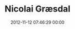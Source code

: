 ---
title: "Nicolai Græsdal"
date: 2012-11-12 07:46:29 00:00
permalink: /pixelimp
twitter: ""
likes: [1375,481,1421,1268,1431]
id: 1490
gravatar: "http://www.gravatar.com/avatar/700caebd37229e73f1d4e85631d7cced"
---